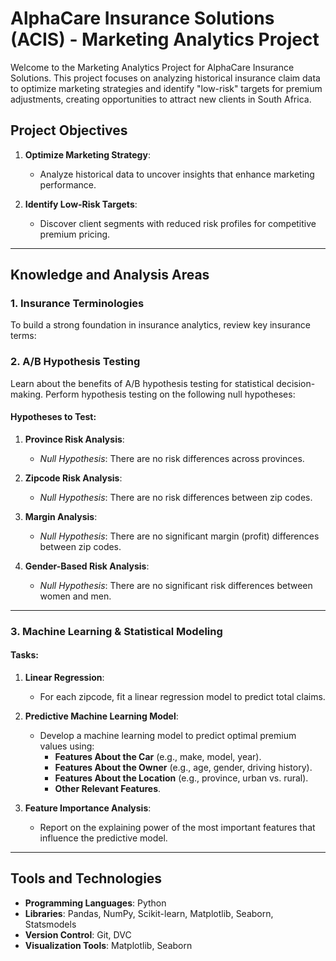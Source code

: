 # AlphaCare Insurance Solutions (ACIS) - Marketing Analytics Project

Welcome to the Marketing Analytics Project for AlphaCare Insurance Solutions. This project focuses on analyzing historical insurance claim data to optimize marketing strategies and identify "low-risk" targets for premium adjustments, creating opportunities to attract new clients in South Africa.

## Project Objectives

1. **Optimize Marketing Strategy**:
   - Analyze historical data to uncover insights that enhance marketing performance.

2. **Identify Low-Risk Targets**:
   - Discover client segments with reduced risk profiles for competitive premium pricing.

---

## Knowledge and Analysis Areas

### 1. **Insurance Terminologies**
To build a strong foundation in insurance analytics, review key insurance terms:

### 2. **A/B Hypothesis Testing**
Learn about the benefits of A/B hypothesis testing for statistical decision-making. Perform hypothesis testing on the following null hypotheses:

#### Hypotheses to Test:
1. **Province Risk Analysis**:  
   - *Null Hypothesis*: There are no risk differences across provinces.
   
2. **Zipcode Risk Analysis**:  
   - *Null Hypothesis*: There are no risk differences between zip codes.

3. **Margin Analysis**:  
   - *Null Hypothesis*: There are no significant margin (profit) differences between zip codes.

4. **Gender-Based Risk Analysis**:  
   - *Null Hypothesis*: There are no significant risk differences between women and men.

---

### 3. **Machine Learning & Statistical Modeling**

#### Tasks:
1. **Linear Regression**:
   - For each zipcode, fit a linear regression model to predict total claims.

2. **Predictive Machine Learning Model**:
   - Develop a machine learning model to predict optimal premium values using:
     - **Features About the Car** (e.g., make, model, year).
     - **Features About the Owner** (e.g., age, gender, driving history).
     - **Features About the Location** (e.g., province, urban vs. rural).
     - **Other Relevant Features**.

3. **Feature Importance Analysis**:
   - Report on the explaining power of the most important features that influence the predictive model.

---

## Tools and Technologies

- **Programming Languages**: Python
- **Libraries**: Pandas, NumPy, Scikit-learn, Matplotlib, Seaborn, Statsmodels
- **Version Control**: Git, DVC
- **Visualization Tools**: Matplotlib, Seaborn

